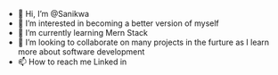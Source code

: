 - 👋 Hi, I’m @Sanikwa
- 👀 I’m interested in becoming a better version of myself
- 🌱 I’m currently learning Mern Stack 
- 💞️ I’m looking to collaborate on many projects in the furture as I learn more about software development
- 📫 How to reach me Linked in 

<!---
Sanikwa/Sanikwa is a ✨ special ✨ repository because its `README.md` (this file) appears on your GitHub profile.
You can click the Preview link to take a look at your changes.
--->
